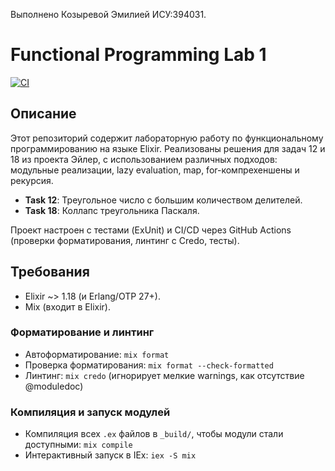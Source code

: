 Выполнено Козыревой Эмилией ИСУ:394031.
# Functional Programming Lab 1

[![CI](https://github.com/Rrackoon/func-prog-lab1/actions/workflows/ci.yml/badge.svg)](https://github.com/Rrackoon/func-prog-lab1/actions)

## Описание
Этот репозиторий содержит лабораторную работу по функциональному программированию на языке Elixir. Реализованы решения для задач 12 и 18 из проекта Эйлер, с использованием различных подходов: модульные реализации, lazy evaluation, map, for-компрехеншены и рекурсия.

- **Task 12**: Треугольное число с большим количеством делителей.
- **Task 18**: Коллапс треугольника Паскаля.

Проект настроен с тестами (ExUnit) и CI/CD через GitHub Actions (проверки форматирования, линтинг с Credo, тесты).

## Требования
- Elixir ~> 1.18 (и Erlang/OTP 27+).
- Mix (входит в Elixir).

### Форматирование и линтинг
- Автоформатирование: `mix format`
- Проверка форматирования: `mix format --check-formatted`
- Линтинг: `mix credo` (игнорирует мелкие warnings, как отсутствие @moduledoc)

### Компиляция и запуск модулей
- Компиляция всех `.ex` файлов в `_build/`, чтобы модули стали доступными: `mix compile`
- Интерактивный запуск в IEx: `iex -S mix`
